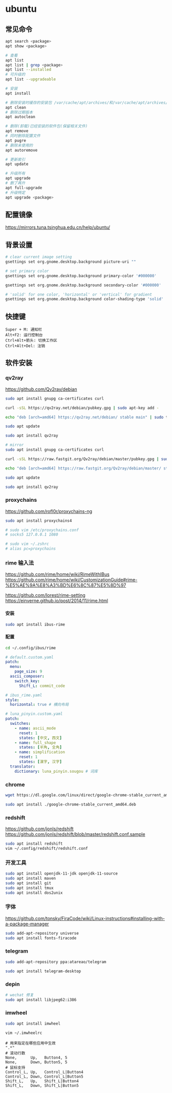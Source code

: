 # ubuntu

## 常见命令

```sh
apt search <package>
apt show <package>

# 查看
apt list
apt list | grep <package>
apt list --installed
# 可升级的
apt list --upgradeable

# 安装
apt install

# 删除安装时缓存的安装包 /var/cache/apt/archives/和/var/cache/apt/archives/partial/
apt clean
# 删除过期版本
apt autoclean

# 删除(卸载)已经安装的软件包(保留相关文件)
apt remove
# 同时删除配置文件
apt pugre
# 删除未使用的
apt autoremove

# 更新索引
apt update

# 升级所有
apt upgrade
# 删了再升
apt full-upgrade
# 升级特定
apt upgrade <package>
```

## 配置镜像

<https://mirrors.tuna.tsinghua.edu.cn/help/ubuntu/>

## 背景设置

```sh
# clear current image setting
gsettings set org.gnome.desktop.background picture-uri ""

# set primary color
gsettings set org.gnome.desktop.background primary-color '#000000'

gsettings set org.gnome.desktop.background secondary-color '#000000'

# 'solid' for one color, 'horizontal' or 'vertical' for gradient
gsettings set org.gnome.desktop.background color-shading-type 'solid'
```

## 快捷键

```text
Super + M: 通知栏
Alt+F2: 运行控制台
Ctrl+Alt+箭头: 切换工作区
Ctrl+Alt+Del: 注销
```

## 软件安装

### qv2ray

<https://github.com/Qv2ray/debian>

```sh
sudo apt install gnupg ca-certificates curl

curl -sSL https://qv2ray.net/debian/pubkey.gpg | sudo apt-key add -

echo "deb [arch=amd64] https://qv2ray.net/debian/ stable main" | sudo tee /etc/apt/sources.list.d/qv2ray.list

sudo apt update

sudo apt install qv2ray

# mirror
sudo apt install gnupg ca-certificates curl

curl -sSL https://raw.fastgit.org/Qv2ray/debian/master/pubkey.gpg | sudo apt-key add -

echo "deb [arch=amd64] https://raw.fastgit.org/Qv2ray/debian/master/ stable main" | sudo tee /etc/apt/sources.list.d/qv2ray-fastgit.list

sudo apt update

sudo apt install qv2ray
```

### proxychains

<https://github.com/rofl0r/proxychains-ng>

```sh
sudo apt install proxychains4

# sudo vim /etc/proxychains.conf
# socks5 127.0.0.1 1080

# sudo vim ~/.zshrc
# alias pc=proxychains
```

### rime 输入法

<https://github.com/rime/home/wiki/RimeWithIBus>
<https://github.com/rime/home/wiki/CustomizationGuide#rime-%E5%AE%9A%E8%A3%BD%E6%8C%87%E5%8D%97>

<https://github.com/Iorest/rime-setting>
<https://einverne.github.io/post/2014/11/rime.html>

#### 安装

```sh
sudo apt install ibus-rime
```

#### 配置

```sh
cd ~/.config/ibus/rime
```

```yaml
# default.custom.yaml
patch:
  menu:
    page_size: 9
  ascii_composer:
    switch_key:
      Shift_L: commit_code
```

```yaml
# ibus_rime.yaml
style:
  horizontal: true # 横向布局
```

```yaml
# luna_pinyin.custom.yaml
patch:
  switches:
    - name: ascii_mode
      reset: 1
      states: [中文, 西文]
    - name: full_shape
      states: [半角, 全角]
    - name: simplification
      reset: 1
      states: [漢字, 汉字]
  translator:
    dictionary: luna_pinyin.sougou # 词库
```

### chrome

```sh
wget https://dl.google.com/linux/direct/google-chrome-stable_current_amd64.deb

sudo apt install ./google-chrome-stable_current_amd64.deb
```

### redshift

<https://github.com/jonls/redshift>
<https://github.com/jonls/redshift/blob/master/redshift.conf.sample>

```sh
sudo apt install redshift
vim ~/.config/redshift/redshift.conf
```

### 开发工具

```sh
sudo apt install openjdk-11-jdk openjdk-11-source
sudo apt install maven
sudo apt install git
sudo apt install tmux
sudo apt install dos2unix
```

### 字体

<https://github.com/tonsky/FiraCode/wiki/Linux-instructions#installing-with-a-package-manager>

```sh
sudo add-apt-repository universe
sudo apt install fonts-firacode
```

### telegram

```sh
sudo add-apt-repository ppa:atareao/telegram

sudo apt install telegram-desktop
```

### depin

```sh
# wechat 修复
sudo apt install libjpeg62:i386
```

### imwheel

```sh
sudo apt install imwheel

vim ~/.imwheelrc
```

```text
# 用来指定在哪些应用中生效
".*"
# 滚动行数
None,      Up,   Button4, 5
None,      Down, Button5, 5
# 鼠标支持
Control_L, Up,   Control_L|Button4
Control_L, Down, Control_L|Button5
Shift_L,   Up,   Shift_L|Button4
Shift_L,   Down, Shift_L|Button5
```
